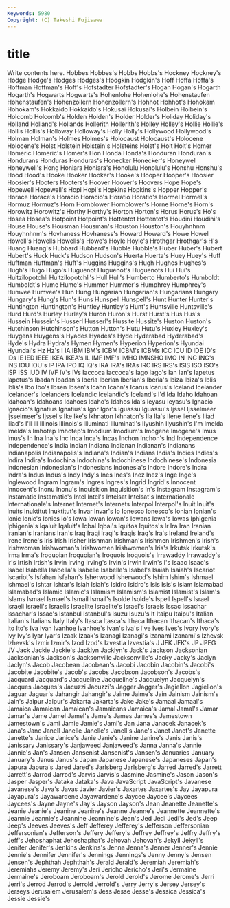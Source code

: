 ```yaml
---
Keywords: 5980 
Copyright: (C) Takeshi Fujisawa
---
```


# title

Write contents here.
 Hobbes Hobbes's Hobbs
Hobbs's Hockney Hockney's Hodge Hodge's Hodges Hodges's Hodgkin Hodgkin's Hoff
Hoffa Hoffa's Hoffman Hoffman's Hoff's Hofstadter Hofstadter's Hogan Hogan's Hogarth
Hogarth's Hogwarts Hogwarts's Hohenlohe Hohenlohe's Hohenstaufen Hohenstaufen's Hohenzollern Hohenzollern's Hohhot
Hohhot's Hohokam Hohokam's Hokkaido Hokkaido's Hokusai Hokusai's Holbein Holbein's Holcomb
Holcomb's Holden Holden's Holder Holder's Holiday Holiday's Holland Holland's Hollands
Hollerith Hollerith's Holley Holley's Hollie Hollie's Hollis Hollis's Holloway Holloway's
Holly Holly's Hollywood Hollywood's Holman Holman's Holmes Holmes's Holocaust Holocaust's
Holocene Holocene's Holst Holstein Holstein's Holsteins Holst's Holt Holt's Homer
Homeric Homeric's Homer's Hon Honda Honda's Honduran Honduran's Hondurans Honduras
Honduras's Honecker Honecker's Honeywell Honeywell's Hong Honiara Honiara's Honolulu Honolulu's
Honshu Honshu's Hood Hood's Hooke Hooker Hooker's Hooke's Hooper Hooper's
Hoosier Hoosier's Hooters Hooters's Hoover Hoover's Hoovers Hope Hope's Hopewell
Hopewell's Hopi Hopi's Hopkins Hopkins's Hopper Hopper's Horace Horace's Horacio
Horacio's Horatio Horatio's Hormel Hormel's Hormuz Hormuz's Horn Hornblower Hornblower's
Horne Horne's Horn's Horowitz Horowitz's Horthy Horthy's Horton Horton's Horus
Horus's Ho's Hosea Hosea's Hotpoint Hotpoint's Hottentot Hottentot's Houdini Houdini's
House House's Housman Housman's Houston Houston's Houyhnhnm Houyhnhnm's Hovhaness Hovhaness's
Howard Howard's Howe Howell Howell's Howells Howells's Howe's Hoyle Hoyle's
Hrothgar Hrothgar's H's Huang Huang's Hubbard Hubbard's Hubble Hubble's Huber
Huber's Hubert Hubert's Huck Huck's Hudson Hudson's Huerta Huerta's Huey
Huey's Huff Huffman Huffman's Huff's Huggins Huggins's Hugh Hughes Hughes's
Hugh's Hugo Hugo's Huguenot Huguenot's Huguenots Hui Hui's Huitzilopotchli Huitzilopotchli's
Hull Hull's Humberto Humberto's Humboldt Humboldt's Hume Hume's Hummer Hummer's
Humphrey Humphrey's Humvee Humvee's Hun Hung Hungarian Hungarian's Hungarians Hungary
Hungary's Hung's Hun's Huns Hunspell Hunspell's Hunt Hunter Hunter's Huntington
Huntington's Huntley Huntley's Hunt's Huntsville Huntsville's Hurd Hurd's Hurley Hurley's
Huron Huron's Hurst Hurst's Hus Hus's Hussein Hussein's Husserl Husserl's
Hussite Hussite's Huston Huston's Hutchinson Hutchinson's Hutton Hutton's Hutu Hutu's
Huxley Huxley's Huygens Huygens's Hyades Hyades's Hyde Hyderabad Hyderabad's Hyde's
Hydra Hydra's Hymen Hymen's Hyperion Hyperion's Hyundai Hyundai's Hz Hz's
I IA IBM IBM's ICBM ICBM's ICBMs ICC ICU ID
IDE ID's IDs IE IED IEEE IKEA IKEA's IL IMF
IMF's IMHO IMNSHO IMO IN ING ING's INS IOU IOU's
IP IPA IPO IQ IQ's IRA IRA's IRAs IRC IRS
IRS's ISIS ISO ISO's ISP ISS IUD IV IVF IV's
IVs Iaccoca Iaccoca's Iago Iago's Ian Ian's Iapetus Iapetus's Ibadan
Ibadan's Iberia Iberian Iberian's Iberia's Ibiza Ibiza's Iblis Iblis's Ibo
Ibo's Ibsen Ibsen's Icahn Icahn's Icarus Icarus's Iceland Icelander Icelander's
Icelanders Icelandic Icelandic's Iceland's I'd Ida Idaho Idahoan Idahoan's Idahoans
Idahoes Idaho's Idahos Ida's Ieyasu Ieyasu's Ignacio Ignacio's Ignatius Ignatius's
Igor Igor's Iguassu Iguassu's Ijssel Ijsselmeer Ijsselmeer's Ijssel's Ike Ike's
Ikhnaton Ikhnaton's Ila Ila's Ilene Ilene's Iliad Iliad's I'll Ill
Illinois Illinois's Illuminati Illuminati's Ilyushin Ilyushin's I'm Imelda Imelda's Imhotep
Imhotep's Imodium Imodium's Imogene Imogene's Imus Imus's In Ina Ina's
Inc Inca Inca's Incas Inchon Inchon's Ind Independence Independence's India
Indian Indiana Indianan Indianan's Indianans Indianapolis Indianapolis's Indiana's Indian's Indians
India's Indies Indies's Indira Indira's Indochina Indochina's Indochinese Indochinese's Indonesia
Indonesian Indonesian's Indonesians Indonesia's Indore Indore's Indra Indra's Indus Indus's
Indy Indy's Ines Ines's Inez Inez's Inge Inge's Inglewood Ingram
Ingram's Ingres Ingres's Ingrid Ingrid's Innocent Innocent's Inonu Inonu's Inquisition
Inquisition's In's Instagram Instagram's Instamatic Instamatic's Intel Intel's Intelsat Intelsat's
Internationale Internationale's Internet Internet's Internets Interpol Interpol's Inuit Inuit's Inuits
Inuktitut Inuktitut's Invar Invar's Io Ionesco Ionesco's Ionian Ionian's Ionic
Ionic's Ionics Io's Iowa Iowan Iowan's Iowans Iowa's Iowas Iphigenia
Iphigenia's Iqaluit Iqaluit's Iqbal Iqbal's Iquitos Iquitos's Ir Ira Iran
Iranian Iranian's Iranians Iran's Iraq Iraqi Iraqi's Iraqis Iraq's Ira's
Ireland Ireland's Irene Irene's Iris Irish Irisher Irishman Irishman's Irishmen
Irishmen's Irish's Irishwoman Irishwoman's Irishwomen Irishwomen's Iris's Irkutsk Irkutsk's Irma
Irma's Iroquoian Iroquoian's Iroquois Iroquois's Irrawaddy Irrawaddy's Ir's Irtish Irtish's
Irvin Irving Irving's Irvin's Irwin Irwin's I's Isaac Isaac's Isabel
Isabella Isabella's Isabelle Isabelle's Isabel's Isaiah Isaiah's Iscariot Iscariot's Isfahan
Isfahan's Isherwood Isherwood's Ishim Ishim's Ishmael Ishmael's Ishtar Ishtar's Isiah
Isiah's Isidro Isidro's Isis Isis's Islam Islamabad Islamabad's Islamic Islamic's
Islamism Islamism's Islamist Islamist's Islam's Islams Ismael Ismael's Ismail Ismail's
Isolde Isolde's Ispell Ispell's Israel Israeli Israeli's Israelis Israelite Israelite's
Israel's Israels Issac Issachar Issachar's Issac's Istanbul Istanbul's Isuzu Isuzu's
It Itaipu Itaipu's Italian Italian's Italians Italy Italy's Itasca Itasca's
Ithaca Ithacan Ithacan's Ithaca's Ito Ito's Iva Ivan Ivanhoe Ivanhoe's
Ivan's Iva's I've Ives Ives's Ivory Ivory's Ivy Ivy's Iyar
Iyar's Izaak Izaak's Izanagi Izanagi's Izanami Izanami's Izhevsk Izhevsk's Izmir
Izmir's Izod Izod's Izvestia Izvestia's J JFK JFK's JP JPEG
JV Jack Jackie Jackie's Jacklyn Jacklyn's Jack's Jackson Jacksonian Jacksonian's
Jackson's Jacksonville Jacksonville's Jacky Jacky's Jaclyn Jaclyn's Jacob Jacobean Jacobean's
Jacobi Jacobin Jacobin's Jacobi's Jacobite Jacobite's Jacob's Jacobs Jacobson Jacobson's
Jacobs's Jacquard Jacquard's Jacqueline Jacqueline's Jacquelyn Jacquelyn's Jacques Jacques's Jacuzzi
Jacuzzi's Jagger Jagger's Jagiellon Jagiellon's Jaguar Jaguar's Jahangir Jahangir's Jaime
Jaime's Jain Jainism Jainism's Jain's Jaipur Jaipur's Jakarta Jakarta's Jake
Jake's Jamaal Jamaal's Jamaica Jamaican Jamaican's Jamaicans Jamaica's Jamal Jamal's
Jamar Jamar's Jame Jamel Jamel's Jame's James James's Jamestown Jamestown's
Jami Jamie Jamie's Jami's Jan Jana Janacek Janacek's Jana's Jane
Janell Janelle Janelle's Janell's Jane's Janet Janet's Janette Janette's Janice
Janice's Janie Janie's Janine Janine's Janis Janis's Janissary Janissary's Janjaweed
Janjaweed's Janna Janna's Jannie Jannie's Jan's Jansen Jansenist Jansenist's Jansen's
Januaries January January's Janus Janus's Japan Japanese Japanese's Japaneses Japan's
Japura Japura's Jared Jared's Jarlsberg Jarlsberg's Jarred Jarred's Jarrett Jarrett's
Jarrod Jarrod's Jarvis Jarvis's Jasmine Jasmine's Jason Jason's Jasper Jasper's
Jataka Jataka's Java JavaScript JavaScript's Javanese Javanese's Java's Javas Javier
Javier's Jaxartes Jaxartes's Jay Jayapura Jayapura's Jayawardene Jayawardene's Jaycee Jaycee's
Jaycees Jaycees's Jayne Jayne's Jay's Jayson Jayson's Jean Jeanette Jeanette's
Jeanie Jeanie's Jeanine Jeanine's Jeanne Jeanne's Jeannette Jeannette's Jeannie Jeannie's
Jeannine Jeannine's Jean's Jed Jedi Jedi's Jed's Jeep Jeep's Jeeves
Jeeves's Jeff Jefferey Jefferey's Jefferson Jeffersonian Jeffersonian's Jefferson's Jeffery Jeffery's
Jeffrey Jeffrey's Jeffry Jeffry's Jeff's Jehoshaphat Jehoshaphat's Jehovah Jehovah's Jekyll
Jekyll's Jenifer Jenifer's Jenkins Jenkins's Jenna Jenna's Jenner Jenner's Jennie
Jennie's Jennifer Jennifer's Jennings Jennings's Jenny Jenny's Jensen Jensen's Jephthah
Jephthah's Jerald Jerald's Jeremiah Jeremiah's Jeremiahs Jeremy Jeremy's Jeri Jericho
Jericho's Jeri's Jermaine Jermaine's Jeroboam Jeroboam's Jerold Jerold's Jerome Jerome's
Jerri Jerri's Jerrod Jerrod's Jerrold Jerrold's Jerry Jerry's Jersey Jersey's
Jerseys Jerusalem Jerusalem's Jess Jesse Jesse's Jessica Jessica's Jessie Jessie's
